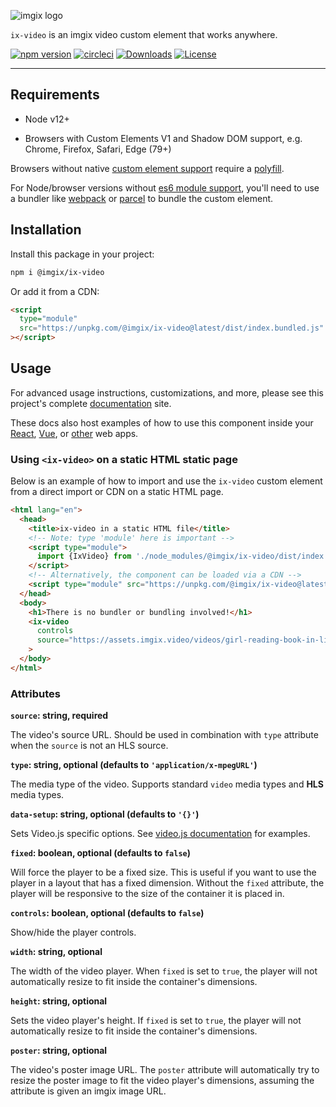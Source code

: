 <!-- ix-docs-ignore -->

![imgix logo](https://assets.imgix.net/sdk-imgix-logo.svg)

`ix-video` is an imgix video custom element that works anywhere.

[![npm version](https://img.shields.io/npm/v/@imgix/ix-video.svg)](https://www.npmjs.com/package/@imgix/ix-video)
[![circleci](https://circleci.com/gh/imgix/ix-video/tree/main.svg?style=shield&circle-token=ae497a4aade0e744c31dc29c97b967a8011ef8af)](https://circleci.com/gh/imgix/ix-video/)
[![Downloads](https://img.shields.io/npm/dm/@imgix/ix-video.svg)](https://www.npmjs.com/package/@imgix/ix-video)
[![License](https://img.shields.io/npm/l/@imgix/ix-video)](https://github.com/imgix/@imgix/ix-video/blob/main/LICENSE)

---

<!-- /ix-docs-ignore -->

## Requirements

- Node v12+

- Browsers with Custom Elements V1 and Shadow DOM support, e.g. Chrome, Firefox, Safari, Edge (79+)

Browsers without native [custom element support](https://caniuse.com/#feat=custom-elementsv1) require a [polyfill](https://github.com/webcomponents/polyfills/tree/master/packages/custom-elements).

For Node/browser versions without [es6 module support](https://developer.mozilla.org/en-US/docs/Web/JavaScript/Guide/Modules#browser_support), you'll need to use a bundler like [webpack](https://webpack.js.org/) or [parcel](https://parceljs.org/) to bundle the custom element.

## Installation

Install this package in your project:

```bash
npm i @imgix/ix-video
```

Or add it from a CDN:

```html
<script
  type="module"
  src="https://unpkg.com/@imgix/ix-video@latest/dist/index.bundled.js"
></script>
```

## Usage

For advanced usage instructions, customizations, and more, please see this project's complete [documentation](https://imgix.github.io/ix-video/) site.

These docs also host examples of how to use this component inside your [React](https://github.com/imgix/ix-video/blob/main/docs/src/overview/react.md), [Vue](https://github.com/imgix/ix-video/blob/main/docs/src/overview/vue.md), or [other](https://github.com/imgix/ix-video/blob/main/docs/src/overview/static.md) web apps.

### Using `<ix-video>` on a static HTML static page

Below is an example of how to import and use the `ix-video` custom element from a direct import or CDN on a static HTML page.

```html
<html lang="en">
  <head>
    <title>ix-video in a static HTML file</title>
    <!-- Note: type 'module' here is important -->
    <script type="module">
      import {IxVideo} from './node_modules/@imgix/ix-video/dist/index.bundled.js';
    </script>
    <!-- Alternatively, the component can be loaded via a CDN -->
    <script type="module" src="https://unpkg.com/@imgix/ix-video@latest/dist/index.bundled.js"></script>
  </head>
  <body>
    <h1>There is no bundler or bundling involved!</h1>
    <ix-video
      controls
      source="https://assets.imgix.video/videos/girl-reading-book-in-library.mp4"
    >
  </body>
</html>
```

### Attributes

**`source`: string, required**

The video's source URL. Should be used in combination with `type` attribute when the `source` is not an HLS source.

**`type`: string, optional (defaults to `'application/x-mpegURL'`)**

The media type of the video. Supports standard `video` media types and **HLS** media types.

**`data-setup`: string, optional (defaults to `'{}'`)**

Sets Video.js specific options. See [video.js documentation](https://videojs.com/guides/options/) for examples.

**`fixed`: boolean, optional (defaults to `false`)**

Will force the player to be a fixed size. This is useful if you want to use the player in a layout that has a fixed dimension.
Without the `fixed` attribute, the player will be responsive to the size of the container it is placed in.

**`controls`: boolean, optional (defaults to `false`)**

Show/hide the player controls.

**`width`: string, optional**

The width of the video player. When `fixed` is set to `true`, the player will not automatically resize to fit inside the container's dimensions.

**`height`: string, optional**

Sets the video player's height. If `fixed` is set to `true`, the player will not automatically resize to fit inside the container's dimensions.

**`poster`: string, optional**

The video's poster image URL. The `poster` attribute will automatically try to resize the poster image to fit the video player's dimensions, assuming the attribute is given an imgix image URL.
